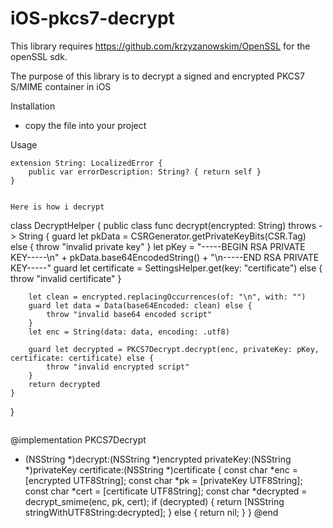 # iOS-pkcs7-decrypt

This library requires https://github.com/krzyzanowskim/OpenSSL for the openSSL sdk.

The purpose of this library is to decrypt a signed and encrypted PKCS7 S/MIME container in iOS

Installation
- copy the file into your project

Usage
```
extension String: LocalizedError {
    public var errorDescription: String? { return self }
}


Here is how i decrypt

```
class DecryptHelper {
    public class func decrypt(encrypted: String) throws -> String {
        guard let pkData = CSRGenerator.getPrivateKeyBits(CSR.Tag) else {
            throw "invalid private key"
        }
        let pKey = "-----BEGIN RSA PRIVATE KEY-----\n" + pkData.base64EncodedString() + "\n-----END RSA PRIVATE KEY-----"
        guard let certificate = SettingsHelper.get(key: "certificate") else {
            throw "invalid certificate"
        }

        let clean = encrypted.replacingOccurrences(of: "\n", with: "")
        guard let data = Data(base64Encoded: clean) else {
            throw "invalid base64 encoded script"
        }
        let enc = String(data: data, encoding: .utf8)

        guard let decrypted = PKCS7Decrypt.decrypt(enc, privateKey: pKey, certificate: certificate) else {
            throw "invalid encrypted script"
        }
        return decrypted
    }
}
```

```
@implementation PKCS7Decrypt

+ (NSString *)decrypt:(NSString *)encrypted privateKey:(NSString *)privateKey certificate:(NSString *)certificate {
    const char *enc = [encrypted UTF8String];
    const char *pk = [privateKey UTF8String];
    const char *cert = [certificate UTF8String];
    const char *decrypted = decrypt_smime(enc, pk, cert);
    if (decrypted) {
        return [NSString stringWithUTF8String:decrypted];
    } else {
        return nil;
    }
}
@end

```
